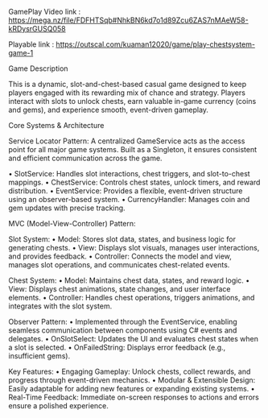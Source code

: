 GamePlay Video link : https://mega.nz/file/FDFHTSqb#NhkBN6kd7o1d89Zcu6ZAS7nMAeW58-kRDysrGUSQ058

Playable link : https://outscal.com/kuaman12020/game/play-chestsystem-game-1

Game Description

This is a dynamic, slot-and-chest-based casual game designed to keep players engaged with its rewarding mix of chance and strategy. Players interact with slots to unlock chests, earn valuable in-game currency (coins and gems), and experience smooth, event-driven gameplay.

Core Systems & Architecture

Service Locator Pattern:
A centralized GameService acts as the access point for all major game systems. Built as a Singleton, it ensures consistent and efficient communication across the game.

• SlotService: Handles slot interactions, chest triggers, and slot-to-chest mappings.
• ChestService: Controls chest states, unlock timers, and reward distribution.
• EventService: Provides a flexible, event-driven structure using an observer-based system.
• CurrencyHandler: Manages coin and gem updates with precise tracking.

MVC (Model-View-Controller) Pattern:

Slot System:
• Model: Stores slot data, states, and business logic for generating chests.
• View: Displays slot visuals, manages user interactions, and provides feedback.
• Controller: Connects the model and view, manages slot operations, and communicates chest-related events.

Chest System:
• Model: Maintains chest data, states, and reward logic.
• View: Displays chest animations, state changes, and user interface elements.
• Controller: Handles chest operations, triggers animations, and integrates with the slot system.

Observer Pattern:
• Implemented through the EventService, enabling seamless communication between components using C# events and delegates.
• OnSlotSelect: Updates the UI and evaluates chest states when a slot is selected.
• OnFailedString: Displays error feedback (e.g., insufficient gems).

Key Features:
• Engaging Gameplay: Unlock chests, collect rewards, and progress through event-driven mechanics.
• Modular & Extensible Design: Easily adaptable for adding new features or expanding existing systems.
• Real-Time Feedback: Immediate on-screen responses to actions and errors ensure a polished experience.
